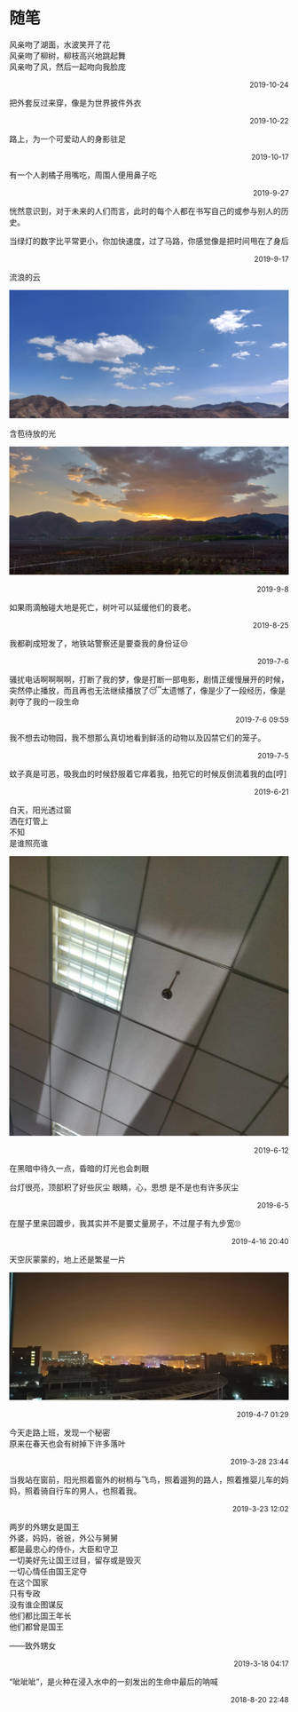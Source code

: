 # 随笔

风亲吻了湖面，水波笑开了花  
风亲吻了柳树，柳枝高兴地跳起舞  
风亲吻了风，然后一起吻向我脸庞
<p align="right"><font size=2>2019-10-24</font></p>

把外套反过来穿，像是为世界披件外衣
<p align="right"><font size=2>2019-10-22</font></p>

路上，为一个可爱动人的身影驻足 ​​​​
<p align="right"><font size=2>2019-10-17</font></p>

有一个人剥橘子用嘴吃，周围人便用鼻子吃  
<p align="right"><font size=2>2019-9-27</font></p>

恍然意识到，对于未来的人们而言，此时的每个人都在书写自己的或参与别人的历史。

当绿灯的数字比平常更小，你加快速度，过了马路，你感觉像是把时间甩在了身后 ​​​​
<p align="right"><font size=2>2019-9-17</font></p>

流浪的云

![](./image/wandering_clouds.jpg)

含苞待放的光 ​​​​

![](./image/rising_sun.jpg)
<p align="right"><font size=2>2019-9-8</font></p>

如果雨滴触碰大地是死亡，树叶可以延缓他们的衰老。 
<p align="right"><font size=2>2019-8-25</font></p>

我都剃成短发了，地铁站警察还是要查我的身份证😒
<p align="right"><font size=2>2019-7-6</font></p>

骚扰电话啊啊啊啊，打断了我的梦，像是打断一部电影，剧情正缓慢展开的时候，突然停止播放，而且再也无法继续播放了😴太遗憾了，像是少了一段经历，像是剥夺了我的一段生命 ​​​
<p align="right"><font size=2>2019-7-6 09:59</font></p>

我不想去动物园，我不想那么真切地看到鲜活的动物以及囚禁它们的笼子。 ​​​​
<p align="right"><font size=2>2019-7-5</font></p>

蚊子真是可恶，吸我血的时候舒服着它痒着我，拍死它的时候反倒流着我的血[哼]
<p align="right"><font size=2>2019-6-21</font></p>

白天，阳光透过窗  
洒在灯管上  
不知  
是谁照亮谁

![](./image/sun_and_light.jpg)
<p align="right"><font size=2>2019-6-12</font></p>

在黑暗中待久一点，昏暗的灯光也会刺眼

台灯很亮，顶部积了好些灰尘
眼睛，心，思想
是不是也有许多灰尘 ​​​​
<p align="right"><font size=2>2019-6-5</font></p>

在屋子里来回踱步，我其实并不是要丈量房子，不过屋子有九步宽🙄
<p align="right"><font size=2>2019-4-16 20:40</font></p>

天空灰蒙蒙的，地上还是繁星一片

![](./image/night_huoxiang.jpg)
<p align="right"><font size=2>2019-4-7 01:29</font></p>

今天走路上班，发现一个秘密  
原来在春天也会有树掉下许多落叶
<p align="right"><font size=2>2019-3-28 23:44</font></p>

当我站在窗前，阳光照着窗外的树梢与飞鸟，照着遛狗的路人，照着推婴儿车的妈妈，照着骑自行车的男人，也照着我。
<p align="right"><font size=2>2019-3-23 12:02</font></p>

两岁的外甥女是国王  
外婆，妈妈，爸爸，外公与舅舅  
都是最忠心的侍仆，大臣和守卫  
一切美好先让国王过目，留存或是毁灭  
一切心情任由国王定夺  
在这个国家  
只有专政  
没有谁企图谋反  
他们都比国王年长  
他们都曾是国王

——致外甥女
<p align="right"><font size=2>2019-3-18 04:17</font></p>

“呲呲呲”，是火种在浸入水中的一刻发出的生命中最后的呐喊​​
<p align="right"><font size=2>2018-8-20 22:48</font></p>
